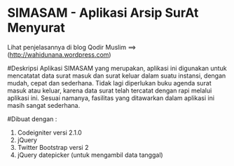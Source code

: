 # SIMASAM - Aplikasi Arsip SurAt Menyurat


Lihat penjelasannya di blog Qodir Muslim ==> (http://wahidunana.wordpress.com)

#Deskripsi
Aplikasi SIMASAM yang merupakan, aplikasi ini digunakan untuk mencatatat data surat masuk dan surat keluar dalam suatu instansi, dengan mudah, cepat dan sederhana. Tidak lagi diperlukan buku agenda surat masuk atau keluar, karena data surat telah tercatat dengan rapi melalui aplikasi ini. Sesuai namanya, fasilitas yang ditawarkan dalam aplikasi ini masih sangat sederhana. 

#Dibuat dengan :
1. Codeigniter versi 2.1.0
2. jQuery
3. Twitter Bootstrap versi 2
4. jQuery datepicker (untuk mengambil data tanggal)
